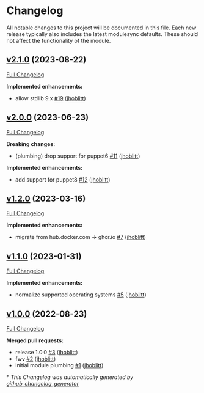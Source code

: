 # Changelog

All notable changes to this project will be documented in this file.
Each new release typically also includes the latest modulesync defaults.
These should not affect the functionality of the module.

## [v2.1.0](https://github.com/lsst-it/puppet-foreman_envsync/tree/v2.1.0) (2023-08-22)

[Full Changelog](https://github.com/lsst-it/puppet-foreman_envsync/compare/v2.0.0...v2.1.0)

**Implemented enhancements:**

- allow stdlib 9.x [\#19](https://github.com/lsst-it/puppet-foreman_envsync/pull/19) ([jhoblitt](https://github.com/jhoblitt))

## [v2.0.0](https://github.com/lsst-it/puppet-foreman_envsync/tree/v2.0.0) (2023-06-23)

[Full Changelog](https://github.com/lsst-it/puppet-foreman_envsync/compare/v1.2.0...v2.0.0)

**Breaking changes:**

- \(plumbing\) drop support for puppet6 [\#11](https://github.com/lsst-it/puppet-foreman_envsync/pull/11) ([jhoblitt](https://github.com/jhoblitt))

**Implemented enhancements:**

- add support for puppet8 [\#12](https://github.com/lsst-it/puppet-foreman_envsync/pull/12) ([jhoblitt](https://github.com/jhoblitt))

## [v1.2.0](https://github.com/lsst-it/puppet-foreman_envsync/tree/v1.2.0) (2023-03-16)

[Full Changelog](https://github.com/lsst-it/puppet-foreman_envsync/compare/v1.1.0...v1.2.0)

**Implemented enhancements:**

- migrate from hub.docker.com -\> ghcr.io [\#7](https://github.com/lsst-it/puppet-foreman_envsync/pull/7) ([jhoblitt](https://github.com/jhoblitt))

## [v1.1.0](https://github.com/lsst-it/puppet-foreman_envsync/tree/v1.1.0) (2023-01-31)

[Full Changelog](https://github.com/lsst-it/puppet-foreman_envsync/compare/v1.0.0...v1.1.0)

**Implemented enhancements:**

- normalize supported operating systems [\#5](https://github.com/lsst-it/puppet-foreman_envsync/pull/5) ([jhoblitt](https://github.com/jhoblitt))

## [v1.0.0](https://github.com/lsst-it/puppet-foreman_envsync/tree/v1.0.0) (2022-08-23)

[Full Changelog](https://github.com/lsst-it/puppet-foreman_envsync/compare/db3a8de646d392fc4292032d32ed6e62204a1fcd...v1.0.0)

**Merged pull requests:**

- release 1.0.0 [\#3](https://github.com/lsst-it/puppet-foreman_envsync/pull/3) ([jhoblitt](https://github.com/jhoblitt))
- fwv [\#2](https://github.com/lsst-it/puppet-foreman_envsync/pull/2) ([jhoblitt](https://github.com/jhoblitt))
- initial module plumbing [\#1](https://github.com/lsst-it/puppet-foreman_envsync/pull/1) ([jhoblitt](https://github.com/jhoblitt))



\* *This Changelog was automatically generated by [github_changelog_generator](https://github.com/github-changelog-generator/github-changelog-generator)*
